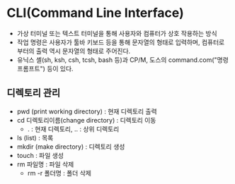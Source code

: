 # CLI(Command Line Interface)

- 가상 터미널 또는 텍스트 터미널을 통해 사용자와 컴퓨터가 상호 작용하는 방식
- 작업 명령은 사용자가 툴바 키보드 등을 통해 문자열의 형태로 입력하며, 컴퓨터로부터의 출력 역시 문자열의 형태로 주어진다.
- 유닉스 셸(sh, ksh, csh, tcsh, bash 등)과 CP/M, 도스의 command.com("명령 프롬프트") 등이 있다.



## 디렉토리 관리

- pwd (print working directory) : 현재 디렉토리 출력
- cd 디렉토리이름(change directory) : 디렉토리 이동
  - . : 현재 디렉토리, .. : 상위 디렉토리
- ls (list) : 목록
- mkdir (make directory) : 디렉토리 생성
- touch : 파일 생성
- rm 파일명 : 파일 삭제
  - rm -r 폴더명 : 폴더 삭제